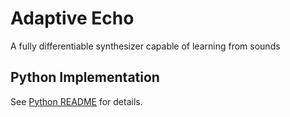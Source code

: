 # Adaptive Echo

A fully differentiable synthesizer capable of learning from sounds

## Python Implementation

See [Python README](python/README.md) for details.
